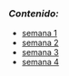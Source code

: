 ### ***Contenido:***

+ [semana 1](week_1/week_1.md)
+ [semana 2](week_2/week_2.md)
+ [semana 3](week_3/week_3.md)
+ [semana 4](week_4/week_4.md)
